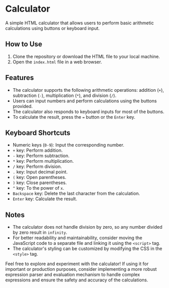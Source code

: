 # Calculator

A simple HTML calculator that allows users to perform basic arithmetic calculations using buttons or keyboard input.

## How to Use

1. Clone the repository or download the HTML file to your local machine.
2. Open the `index.html` file in a web browser.

## Features

- The calculator supports the following arithmetic operations: addition (`+`), subtraction (`-`), multiplication (`*`), and division (`/`).
- Users can input numbers and perform calculations using the buttons provided.
- The calculator also responds to keyboard inputs for most of the buttons.
- To calculate the result, press the `=` button or the `Enter` key.

## Keyboard Shortcuts

- Numeric keys (`0-9`): Input the corresponding number.
- `+` key: Perform addition.
- `-` key: Perform subtraction.
- `*` key: Perform multiplication.
- `/` key: Perform division.
- `.` key: Input decimal point.
- `(` key: Open parentheses.
- `)` key: Close parentheses.
- `^` key: To the power of `x`.
- `Backspace` key: Delete the last character from the calculation.
- `Enter` key: Calculate the result.

## Notes

- The calculator does not handle division by zero, so any number divided by zero result in `infinity`.
- For better readability and maintainability, consider moving the JavaScript code to a separate file and linking it using the `<script>` tag.
- The calculator's styling can be customized by modifying the CSS in the `<style>` tag.

Feel free to explore and experiment with the calculator! If using it for important or production purposes, consider implementing a more robust expression parser and evaluation mechanism to handle complex expressions and ensure the safety and accuracy of the calculations.
